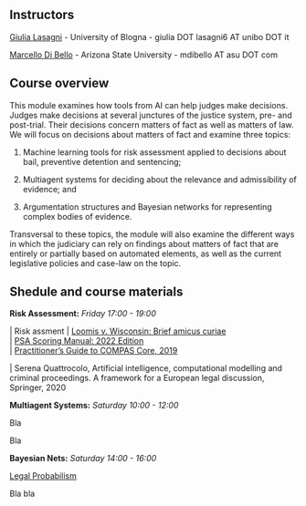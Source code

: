## Instructors

[Giulia Lasagni][GL] - University of Blogna - giulia DOT lasagni6 AT unibo DOT it

[Marcello Di Bello][MDB] - Arizona State University - mdibello AT asu DOT com

[GL]: https://www.unibo.it/sitoweb/giulia.lasagni6/en
[MDB]: www.marcellodibello.com

## Course overview

This module examines how tools from AI can help judges make decisions.  Judges make decisions at several junctures of 
the justice system, pre- and post-trial. Their decisions concern matters of fact as well as matters of law. 
We will focus on decisions about matters of fact and examine three topics:

  1. Machine learning tools for risk assessment applied to decisions about bail, preventive detention and sentencing;

  2. Multiagent systems for deciding about the relevance and admissibility of evidence; and

  3. Argumentation structures and Bayesian networks for representing complex bodies of evidence.

Transversal to these topics, the module will also examine the different ways in which the judiciary 
can rely on findings about matters of fact that are entirely or partially based on automated elements, 
as well as the current legislative policies and case-law on the topic.


## Shedule and course materials

**Risk Assessment:**  *Friday 17:00 - 19:00*                            

|   Risk assment
|        [Loomis v. Wisconsin: Brief amicus curiae][LW]                    
|        [PSA Scoring Manual: 2022 Edition][PSA]                           
|        [Practitioner’s Guide to COMPAS Core, 2019][COMPAS]     



|     Serena Quattrocolo, Artificial intelligence, computational modelling and criminal proceedings. A framework for a European legal discussion, Springer, 
2020 

[LW]: https://www.scotusblog.com/wp-content/uploads/2017/05/16-6387-CVSG-Loomis-AC-Pet.pdf
[PSA]: https://advancingpretrial.org/improving-pretrial-justice/appr-resources/psa-scoring-manual-2022-edition/
[COMPAS]: https://www.equivant.com/practitioners-guide-to-compas-core/


**Multiagent Systems:** *Saturday 10:00 - 12:00* 

Bla 

Bla


**Bayesian Nets:** *Saturday 14:00 - 16:00*                                   

[Legal Probabilism][LP]                                           

Bla bla

[LP]: https://plato.stanford.edu/entries/legal-probabilism/

